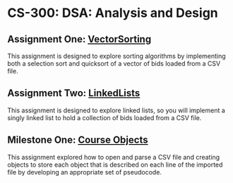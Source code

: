 # CS-300: DSA: Analysis and Design
## Assignment One: [VectorSorting](https://github.com/joshuawozny/CS-300/tree/dsaProject/DSAproject/DSAproject)
This assignment is designed to explore sorting algorithms by implementing both a selection sort and quicksort of a vector of bids loaded from a CSV file. 

## Assignment Two: [LinkedLists](https://github.com/joshuawozny/CS-300/tree/main/LinkedList/LinkedList)
This assignment is designed to explore linked lists, so you will implement a singly linked list to hold a collection of bids loaded from a CSV file. 


## Milestone One: [Course Objects](https://github.com/joshuawozny/CS-300/tree/dsaProject/DSAproject/Documents)

This assignment explored how to open and parse a CSV file and creating objects to store each object that is described on each line of the imported file by developing an appropriate set of pseudocode. 
